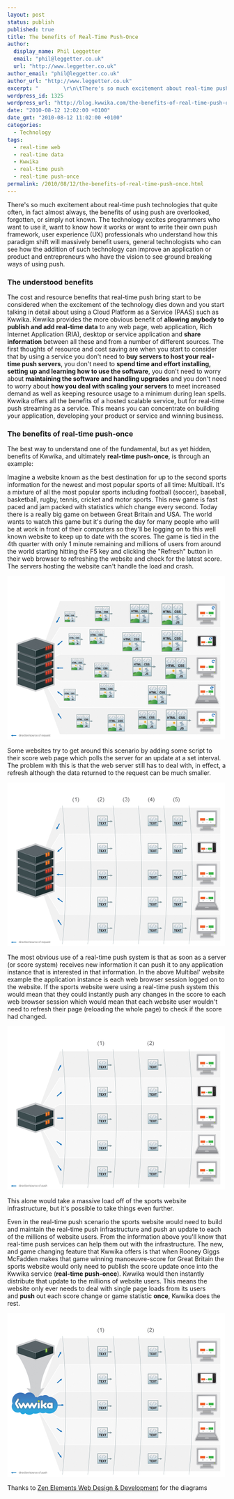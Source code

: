 ```yaml
---
layout: post
status: publish
published: true
title: The benefits of Real-Time Push-Once
author:
  display_name: Phil Leggetter
  email: "phil@leggetter.co.uk"
  url: "http://www.leggetter.co.uk"
author_email: "phil@leggetter.co.uk"
author_url: "http://www.leggetter.co.uk"
excerpt: "        \r\n\tThere's so much excitement about real-time push technologies that quite often, in fact almost always, the benefits of using push are overlooked, forgotten, or simply not known. The technology excites programmers who want to use it, want to k..."
wordpress_id: 1325
wordpress_url: "http://blog.kwwika.com/the-benefits-of-real-time-push-once"
date: "2010-08-12 12:02:00 +0100"
date_gmt: "2010-08-12 11:02:00 +0100"
categories:
  - Technology
tags:
  - real-time web
  - real-time data
  - Kwwika
  - real-time push
  - real-time push-once
permalink: /2010/08/12/the-benefits-of-real-time-push-once.html
---
```


<p>There's so much excitement about real-time push technologies that quite often, in fact almost always, the benefits of using push are overlooked, forgotten, or simply not known. The technology excites programmers who want to use it, want to know how it works or want to write their own push framework, user experience (UX) professionals who understand how this paradigm shift will massively benefit users, general technologists who can see how the addition of such technology can improve an application or product and entrepreneurs who have the vision to see ground breaking ways of using push.<br />
<a id="more"></a><a id="more-1325"></a></p>

<h3>The understood benefits</h3>
<p>The cost and resource benefits that real-time push bring start to be considered when the excitement of the technology dies down and you start talking in detail about using a Cloud Platform as a Service (PAAS) such as Kwwika. Kwwika provides the more obvious benefit of <strong>allowing anybody to publish and add real-time data</strong> to any web page, web application, Rich Internet Application (RIA), desktop or service application and <strong>share information</strong> between all these and from a number of different sources. The first thoughts of resource and cost saving are when you start to consider that by using a service you don't need to <strong>buy servers to host your real-time push servers</strong>, you don't need to <strong>spend time and effort installing, setting up and learning how to use the software</strong>, you don't need to worry about <strong>maintaining the software and handling upgrades</strong> and you don't need to worry about <strong>how you deal with scaling your servers</strong> to meet increased demand as well as keeping resource usage to a minimum during lean spells. Kwwika offers all the benefits of a hosted scalable service, but for real-time push streaming as a service. This means you can concentrate on building your application, developing your product or service and winning business.</p>

<h3>The benefits of real-time push-once</h3>
<p>The best way to understand one of the fundamental, but as yet hidden, benefits of Kwwika, and ultimately <strong>real-time push-once</strong>, is through an example:</p>
<p>Imagine a website known as the best destination for up to the second sports information for the newest and most popular sports of all time: Multiball. It's a mixture of all the most popular sports including football (soccer), baseball, basketball, rugby, tennis, cricket and motor sports. This new game is fast paced and jam packed with statistics which change every second. Today there is a really big game on between Great Britain and USA. The world wants to watch this game but it's during the day for many people who will be at work in front of their computers so they'll be logging on to this well known website to keep up to date with the scores. The game is tied in the 4th quarter with only 1 minute remaining and millions of users from around the world starting hitting the F5 key and clicking the "Refresh" button in their web browser to refreshing the website and check for the latest score. The servers hosting the website can't handle the load and crash.</p>

<p>
<img src="/images/kwwika/1_request.jpg" alt="" width="500" height="375" /></p>

<p>Some websites try to get around this scenario by adding some script to their score web page which polls the server for an update at a set interval. The problem with this is that the web server still has to deal with, in effect, a refresh although the data returned to the request can be much smaller.<br />

<p><img src="/images/kwwika/2_polling.jpg" alt="" width="500" height="375" /></a></p>

<p>The most obvious use of a real-time push system is that as soon as a server (or score system) receives new information it can push it to any application instance that is interested in that information. In the above Multibal' website example the application instance is each web browser session logged on to the website. If the sports website were using a real-time push system this would mean that they could instantly push any changes in the score to each web browser session which would mean that each website user wouldn't need to refresh their page (reloading the whole page) to check if the score had changed.</p>

<p><img src="/images/kwwika/3_push.jpg" alt="" width="500" height="375" /></a></p>

This alone would take a massive load off of the sports website infrastructure, but it's possible to take things even further.</p>

<p>Even in the real-time push scenario the sports website would need to build and maintain the real-time push infrastructure and push an update to each of the millions of website users. From the information above you'll know that real-time push services can help them out with the infrastructure. The new, and game changing feature that Kwwika offers is that when Rooney Giggs McFadden makes that game winning manoeuvre-score for Great Britain the sports website would only need to publish the score update once into the Kwwika service (<strong>real-time push-once</strong>). Kwwika would then instantly distribute that update to the millions of website users. This means the website only ever needs to deal with single page loads from its users and <strong>push</strong> out each score change or game statistic <strong>once</strong>, Kwwika does the rest.</p>

<p><img src="/images/kwwika/4_push-once.jpg" alt="" width="500" height="375" /></a></p>

<p>Thanks to <a title="Zen Elements Web Design &amp; Development Company | Dundee, Scotland" href="http://zenelements.com/">Zen Elements Web Design &amp; Development</a> for the diagrams</p>
